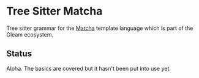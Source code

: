 # Tree Sitter Matcha

Tree sitter grammar for the [Matcha](https://github.com/michaeljones/matcha) template language which is part of the Gleam ecosystem.

## Status

Alpha. The basics are covered but it hasn't been put into use yet.

